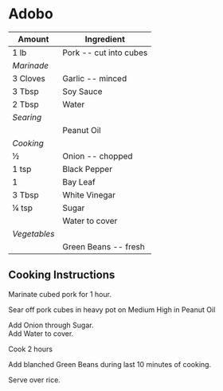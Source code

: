 # Adobo  
  
|Amount|Ingredient|  
|----|----|  
1 lb | Pork -- cut into cubes  
*Marinade*|  
3 Cloves | Garlic -- minced  
3 Tbsp | Soy Sauce  
2 Tbsp | Water  
*Searing*|   
 || Peanut Oil  
*Cooking*|   
½ | Onion -- chopped  
1 tsp | Black Pepper  
1 | Bay Leaf  
3 Tbsp | White Vinegar  
¼ tsp | Sugar  
 || Water to cover  
*Vegetables*|   
 || Green Beans -- fresh  
  
## Cooking Instructions  
Marinate cubed pork for 1 hour.  
  
Sear off pork cubes in heavy pot on Medium High in Peanut Oil  
  
Add Onion through Sugar.  
Add Water to cover.  
  
Cook 2 hours  
  
Add blanched Green Beans during last 10 minutes of cooking.  
  
Serve over rice.  
  